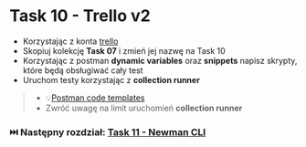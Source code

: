 # Task 10 - Trello v2

* Korzystając z konta [trello](https://trello.com/)
* Skopiuj kolekcję **Task 07** i zmień jej nazwę na Task 10
* Korzystając z postman **dynamic variables** oraz **snippets** napisz skrypty, które będą obsługiwać cały test
* Uruchom testy korzystając z **collection runner**

> * 💡[Postman code templates](../postman/postman-code-templates.md)
> * Zwróć uwagę na limit uruchomień **collection runner**

### ⏭️ Następny rozdział: [Task 11 - Newman CLI](11-task-newman-cli.md)